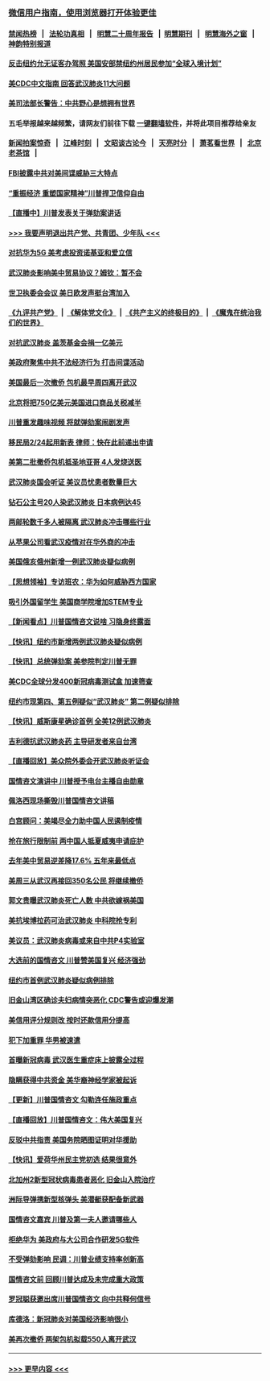 ### [微信用户指南，使用浏览器打开体验更佳](https://github.com/gfw-breaker/banned-news1/blob/master/indexes/wechat-guide.md?t=0)
#### [禁闻热榜](热点新闻.md?t=0)  &nbsp;&nbsp;|&nbsp;&nbsp; [法轮功真相](https://github.com/gfw-breaker/truth/blob/master/README.md?t=0) &nbsp;&nbsp;|&nbsp;&nbsp; [明慧二十周年报告](https://github.com/gfw-breaker/mh-reports/blob/master/README.md?t=0) &nbsp;&nbsp;|&nbsp;&nbsp;[明慧期刊](https://github.com/gfw-breaker/mh-qikan) &nbsp;&nbsp;|&nbsp;&nbsp; [明慧海外之窗](https://github.com/gfw-breaker/mh-news/blob/master/README.md?t=0) &nbsp;&nbsp;|&nbsp;&nbsp; [神韵特别报道](https://github.com/gfw-breaker/mh-news/blob/master/shenyun.md?t=0)
#### [反击纽约允无证客办驾照  美国安部禁纽约州居民参加“全球入境计划”](../pages/nsc412/n11849828.md?t=02070533) 
#### [美CDC中文指南 回答武汉肺炎11大问题](../pages/nsc412/n11849703.md?t=02070533) 
#### [美司法部长警告：中共野心是想拥有世界](../pages/nsc412/n11849769.md?t=02070533) 
#### 五毛举报越来越频繁，请网友们前往下载 [一键翻墙软件](https://github.com/gfw-breaker/ssr-accounts)，并将此项目推荐给亲友
#### [新闻拍案惊奇](https://github.com/gfw-breaker/banned-news1/blob/master/pages/link4.md) &nbsp;&nbsp;|&nbsp;&nbsp; [江峰时刻](https://github.com/gfw-breaker/banned-news1/blob/master/pages/link4.md) &nbsp;&nbsp;|&nbsp;&nbsp; [文昭谈古论今](https://github.com/gfw-breaker/banned-news1/blob/master/pages/link4.md) &nbsp;&nbsp;|&nbsp;&nbsp; [天亮时分](https://github.com/gfw-breaker/banned-news1/blob/master/pages/link4.md) &nbsp;&nbsp;|&nbsp;&nbsp; [萧茗看世界](https://github.com/gfw-breaker/banned-news1/blob/master/pages/link4.md) &nbsp;&nbsp;|&nbsp;&nbsp; [北京老茶馆](https://github.com/gfw-breaker/banned-news1/blob/master/pages/link4.md) &nbsp;&nbsp;|&nbsp;&nbsp; 
#### [FBI披露中共对美间谍威胁三大特点](../pages/nsc412/n11849700.md?t=02070533) 
#### [“重振经济 重塑国家精神”川普捍卫信仰自由](../pages/nsc412/n11849641.md?t=02070533) 
#### [【直播中】川普发表关于弹劾案讲话](../pages/nsc412/n11849472.md?t=02070533) 
#### [>>> 我要声明退出共产党、共青团、少年队 <<<](https://github.com/begood0513/goodnews/blob/master/quit/letter.md) 
#### [对抗华为5G 美考虑投资诺基亚和爱立信](../pages/nsc412/n11849510.md?t=02070533) 
#### [武汉肺炎影响美中贸易协议？姆钦：暂不会](../pages/nsc412/n11849497.md?t=02070533) 
#### [世卫执委会会议 美日欧发声挺台湾加入](../pages/nsc412/n11849433.md?t=02070533) 
#### [《九评共产党》](https://github.com/begood0513/9ping.md/blob/master/README.md) &nbsp;|&nbsp; [《解体党文化》](../../../../jtdwh.md/blob/master/README.md)  &nbsp;|&nbsp; [《共产主义的终极目的》](../../../../gczydzjmd.md/blob/master/README.md) &nbsp;|&nbsp; [《魔鬼在统治我们的世界》](../../../../mgztzwmdsj.md/blob/master/README.md) 
#### [对抗武汉肺炎 盖茨基金会捐一亿美元](../pages/nsc412/n11848953.md?t=02070533) 
#### [美政府聚焦中共不法经济行为 打击间谍活动](../pages/nsc412/n11849322.md?t=02070533) 
#### [美国最后一次撤侨 包机最早周四离开武汉](../pages/nsc412/n11849395.md?t=02070533) 
#### [北京将把750亿美元美国进口商品关税减半](../pages/nsc412/n11848896.md?t=02070533) 
#### [川普重发趣味视频 将就弹劾案闹剧发声](../pages/nsc412/n11848715.md?t=02070533) 
#### [移民局2/24起用新表  律师：快在此前递出申请](../pages/nsc412/n11848220.md?t=02070533) 
#### [美第二批撤侨包机抵圣地亚哥 4人发烧送医](../pages/nsc412/n11847923.md?t=02070533) 
#### [武汉肺炎国会听证 美议员忧患者数量巨大](../pages/nsc412/n11844851.md?t=02070533) 
#### [钻石公主号20人染武汉肺炎 日本病例达45](../pages/nsc412/n11847823.md?t=02070533) 
#### [两邮轮数千多人被隔离 武汉肺炎冲击哪些行业](../pages/nsc412/n11847456.md?t=02070533) 
#### [从苹果公司看武汉疫情对在华外商的冲击](../pages/nsc412/n11847586.md?t=02070533) 
#### [美国俄亥俄州新增一例武汉肺炎疑似病例](../pages/nsc412/n11847714.md?t=02070533) 
#### [【思想领袖】专访班农：华为如何威胁西方国家](../pages/nsc412/n11847306.md?t=02070533) 
#### [吸引外国留学生 美国商学院增加STEM专业](../pages/nsc412/n11847417.md?t=02070533) 
#### [【新闻看点】川普国情咨文说啥 习隐身终露面](../pages/nsc412/n11847016.md?t=02070533) 
#### [【快讯】纽约市新增两例武汉肺炎疑似病例](../pages/nsc412/n11847250.md?t=02070533) 
#### [【快讯】总统弹劾案 美参院判定川普无罪](../pages/nsc412/n11847316.md?t=02070533) 
#### [美CDC全球分发400新冠病毒测试盒 加速筛查](../pages/nsc412/n11847260.md?t=02070533) 
#### [纽约市现第四、第五例疑似“武汉肺炎”   第二例疑似排除](../pages/nsc412/n11847332.md?t=02070533) 
#### [【快讯】威斯康星确诊首例 全美12例武汉肺炎](../pages/nsc412/n11847162.md?t=02070533) 
#### [吉利德抗武汉肺炎药 主导研发者来自台湾](../pages/nsc412/n11847064.md?t=02070533) 
#### [【直播回放】美众院外委会开武汉肺炎听证会](../pages/nsc412/n11846727.md?t=02070533) 
#### [国情咨文演讲中 川普授予电台主播自由勋章](../pages/nsc412/n11846815.md?t=02070533) 
#### [佩洛西现场撕毁川普国情咨文讲稿](../pages/nsc412/n11846724.md?t=02070533) 
#### [白宫顾问：美竭尽全力助中国人民遏制疫情](../pages/nsc412/n11846756.md?t=02070533) 
#### [抢在旅行限制前 两中国人抵夏威夷申请庇护](../pages/nsc412/n11846866.md?t=02070533) 
#### [去年美中贸易逆差降17.6% 五年来最低点](../pages/nsc412/n11846755.md?t=02070533) 
#### [美周三从武汉再接回350名公民 将继续撤侨](../pages/nsc412/n11846705.md?t=02070533) 
#### [郭文贵曝武汉肺炎死亡人数 中共欲嫁祸美国](../pages/nsc412/n11846240.md?t=02070533) 
#### [美抗埃博拉药可治武汉肺炎 中科院抢专利](../pages/nsc412/n11846409.md?t=02070533) 
#### [美议员：武汉肺炎病毒或来自中共P4实验室](../pages/nsc412/n11846043.md?t=02070533) 
#### [大选前的国情咨文 川普赞美国复兴 经济强劲](../pages/nsc412/n11845526.md?t=02070533) 
#### [纽约市首例武汉肺炎疑似病例排除](../pages/nsc412/n11844989.md?t=02070533) 
#### [旧金山湾区确诊夫妇病情突恶化 CDC警告或迎爆发潮](../pages/nsc412/n11845730.md?t=02070533) 
#### [美信用评分规则改  按时还款信用分提高](../pages/nsc412/n11845488.md?t=02070533) 
#### [犯下加重罪 华男被速遣](../pages/nsc412/n11845476.md?t=02070533) 
#### [首曝新冠病毒 武汉医生重症床上披露全过程](../pages/nsc412/n11845150.md?t=02070533) 
#### [隐瞒获得中共资金 美华裔神经学家被起诉](../pages/nsc412/n11844879.md?t=02070533) 
#### [【更新】川普国情咨文 勾勒连任施政重点](../pages/nsc412/n11845223.md?t=02070533) 
#### [【直播回放】川普国情咨文：伟大美国复兴](../pages/nsc412/n11842079.md?t=02070533) 
#### [反驳中共指责 美国务院晒图证明对华援助](../pages/nsc412/n11844859.md?t=02070533) 
#### [【快讯】爱荷华州民主党初选 结果很意外](../pages/nsc412/n11844878.md?t=02070533) 
#### [北加州2新型冠状病毒患者恶化 旧金山入院治疗](../pages/nsc412/n11844842.md?t=02070533) 
#### [洲际导弹携新型核弹头 美潜艇获配备新武器](../pages/nsc412/n11844680.md?t=02070533) 
#### [国情咨文嘉宾 川普及第一夫人邀请哪些人](../pages/nsc412/n11844712.md?t=02070533) 
#### [拒绝华为 美政府与大公司合作研发5G软件](../pages/nsc412/n11844625.md?t=02070533) 
#### [不受弹劾影响 民调：川普业绩支持率创新高](../pages/nsc412/n11844622.md?t=02070533) 
#### [国情咨文前 回顾川普达成及未完成重大政策](../pages/nsc412/n11844581.md?t=02070533) 
#### [罗冠聪获邀出席川普国情咨文 向中共释何信号](../pages/nsc412/n11844355.md?t=02070533) 
#### [库德洛：新冠肺炎对美国经济影响很小](../pages/nsc412/n11844418.md?t=02070533) 
#### [美再次撤侨 两架包机拟载550人离开武汉](../pages/nsc412/n11844407.md?t=02070533) 

----
#### [ >>> 更早内容 <<< ](../indexes/nsc412-earlier.md)
